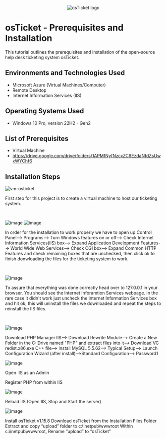 <p align="center">
<img src="https://i.imgur.com/Clzj7Xs.png" alt="osTicket logo"/>
</p>

<h1>osTicket - Prerequisites and Installation</h1>
This tutorial outlines the prerequisites and installation of the open-source help desk ticketing system osTicket.<br />




<h2>Environments and Technologies Used</h2>

- Microsoft Azure (Virtual Machines/Computer)
- Remote Desktop
- Internet Information Services (IIS)

<h2>Operating Systems Used </h2>

- Windows 10 Pro, version 22H2 - Gen2

<h2>List of Prerequisites</h2>

- Virtual Machine
- https://drive.google.com/drive/folders/1APMfNyfNzcxZC6EzdaNfdZsUwxWYChf6

<h2>Installation Steps</h2>

![vm-osticket](https://github.com/DudeOnPC/osticket-prereqs/assets/167653474/0236f036-3856-4fc1-90c9-4c9eb5b83f54)

</p>
<p>
First step for this project is to create a virtual machine to host our ticketing system.
</p>
<br />

<p>
  
![image](https://github.com/DudeOnPC/osticket-prereqs/assets/167653474/c5b32c7c-57d2-4c65-b273-3d9471895ed2)
![image](https://github.com/DudeOnPC/osticket-prereqs/assets/167653474/52b27573-a18e-47a2-aeb3-b6ee269aadc9)


</p>
<p>
In order for the installation to work properly we have to open up Control Panel--> Programs--> Turn Windows features on or off--> Check Internet Information Services(IIS) box--> Expand Application Development Features--> World Wide Web Services--> Check CGI box--> Expand Common HTTP Features and check remaining boxes that are unchecked, then click ok to finish donwloading the files for the ticketing system to work.
</p>
<br />
<p>
  
  ![image](https://github.com/DudeOnPC/osticket-prereqs/assets/167653474/224a4207-d65a-4b1b-a848-40fdf6d556c8)
  
</p>
<p>
To assure that everything was done correctly head over to 127.0.0.1 in your browser. You should see the Internet Inforamtion Services webpage. In the rare case it didn't work just uncheck the Internet Information Services box and hit ok, this will uninstall the files we downloaded and repeat the steps to reinstall the IIS files.
</p>
<br />

![image](https://github.com/DudeOnPC/osticket-prereqs/assets/167653474/5088133e-902b-41bf-8f04-c9625e35dd20)

Download PHP Manager IIS--> Download Rewrite Module--> Create a New Folder in the C: Drive named "PHP" and extract files into it--> Download VC redist.x86.exe C++ file--> Install MySQL 5.5.62--> Typical Setup--> Launch Configuration Wizard (after install)-->Standard Configuration--> Password1

![image](https://github.com/DudeOnPC/osticket-prereqs/assets/167653474/6d2a7d56-de15-4d28-a6d7-0b91dcbdc60a)

Open IIS as an Admin

Register PHP from within IIS
</p>

![image](https://github.com/DudeOnPC/osticket-prereqs/assets/167653474/1306c433-6697-4e92-86c3-a8ad192b158d)

Reload IIS (Open IIS, Stop and Start the server)

</p>

![image](https://github.com/DudeOnPC/osticket-prereqs/assets/167653474/272d2eaf-76d4-49be-bc57-7bc4989fdb97)

Install osTicket v1.15.8
Download osTicket from the Installation Files Folder
Extract and copy “upload” folder to c:\inetpub\wwwroot
Within c:\inetpub\wwwroot, Rename “upload” to “osTicket”



